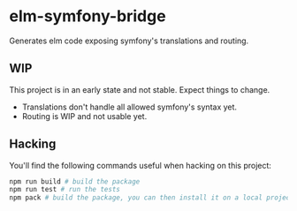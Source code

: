 # elm-symfony-bridge

Generates elm code exposing symfony's translations and routing.

## WIP

This project is in an early state and not stable. Expect things to change.

* Translations don't handle all allowed symfony's syntax yet.
* Routing is WIP and not usable yet.

## Hacking

You'll find the following commands useful when hacking on this project:

```bash
npm run build # build the package
npm run test # run the tests
npm pack # build the package, you can then install it on a local project with npm install path/to/package.tgz
```
